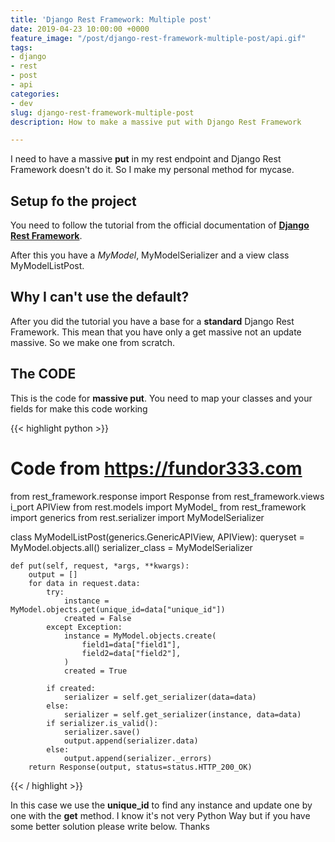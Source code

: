 ```yaml
---
title: 'Django Rest Framework: Multiple post'
date: 2019-04-23 10:00:00 +0000
feature_image: "/post/django-rest-framework-multiple-post/api.gif"
tags:
- django
- rest
- post
- api
categories:
- dev
slug: django-rest-framework-multiple-post
description: How to make a massive put with Django Rest Framework

---
```

I need to have a massive **put** in my rest endpoint and Django Rest Framework doesn't do it. So I make my personal method for mycase.

## Setup fo the project

You need to follow the tutorial from the official documentation of [**Django Rest Framework**](https://www.django-rest-framework.org).

After this you have a _MyModel_, MyModelSerializer and a view class MyModelListPost.

## Why I can't use the default?

After you did the tutorial you have a base for a __standard__ Django Rest Framework. This mean that you have only a get massive not an update massive. So we make one from scratch.

## The __CODE__

This is the code for __massive put__. You need to map your classes and your fields for make this code working

{{< highlight python >}} 
# Code from https://fundor333.com

from rest_framework.response import Response 
from rest_framework.views i_port APIView 
from rest.models import MyModel_ 
from rest_framework import generics
from rest.serializer import MyModelSerializer

class MyModelListPost(generics.GenericAPIView, APIView): 
    queryset = MyModel.objects.all() 
    serializer_class = MyModelSerializer

    def put(self, request, *args, **kwargs):
        output = []
        for data in request.data:
            try:
                instance = MyModel.objects.get(unique_id=data["unique_id"])
                created = False
            except Exception:
                instance = MyModel.objects.create(
                    field1=data["field1"],
                    field2=data["field2"],
                )
                created = True
    
            if created:
                serializer = self.get_serializer(data=data)
            else:
                serializer = self.get_serializer(instance, data=data)
            if serializer.is_valid():
                serializer.save()
                output.append(serializer.data)
            else:
                output.append(serializer._errors)
        return Response(output, status=status.HTTP_200_OK)

{{< / highlight >}}

In this case we use the __unique_id__ to find any instance and update one by one with the __get__ method. 
I know it's not very Python Way but if you have some better solution please write below. Thanks
